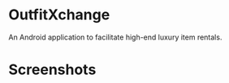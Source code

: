 OutfitXchange
=====================
An Android application to facilitate high-end luxury item rentals.

Screenshots
=====================


